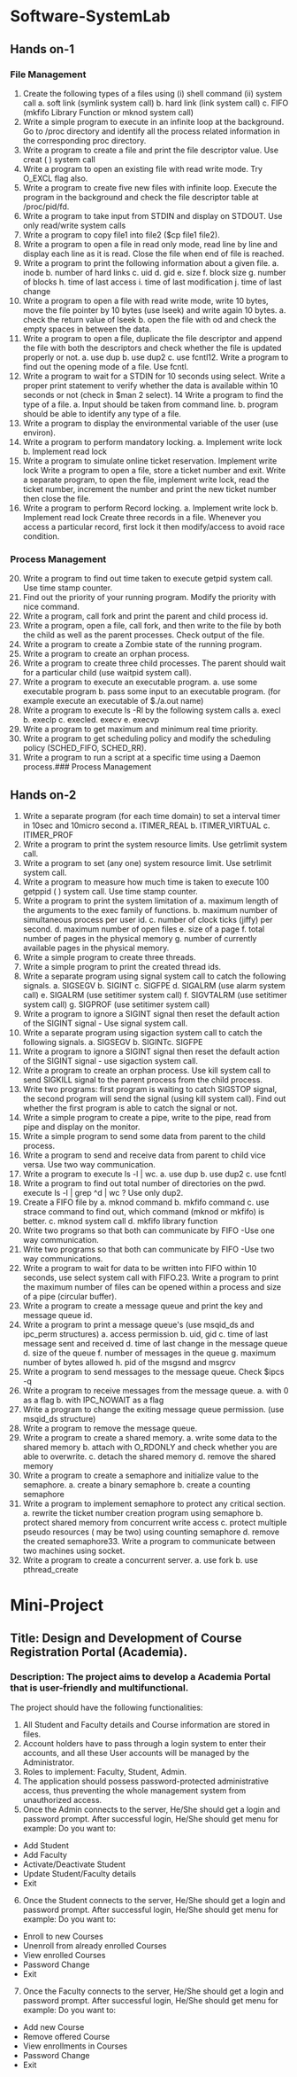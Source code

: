 # Software-SystemLab
## Hands on-1

### File Management
1. Create the following types of a files using (i) shell command (ii) system call
a. soft link (symlink system call)
b. hard link (link system call)
c. FIFO (mkfifo Library Function or mknod system call)
2. Write a simple program to execute in an infinite loop at the background. Go to /proc directory and
identify all the process related information in the corresponding proc directory.
3. Write a program to create a file and print the file descriptor value. Use creat ( ) system call
4. Write a program to open an existing file with read write mode. Try O_EXCL flag also.
5. Write a program to create five new files with infinite loop. Execute the program in the background
and check the file descriptor table at /proc/pid/fd.
6. Write a program to take input from STDIN and display on STDOUT. Use only read/write system calls
7. Write a program to copy file1 into file2 ($cp file1 file2).
8. Write a program to open a file in read only mode, read line by line and display each line as it is read.
Close the file when end of file is reached.
9. Write a program to print the following information about a given file.
a. inode
b. number of hard links
c. uid
d. gid
e. size
f. block size
g. number of blocks
h. time of last access
i. time of last modification
j. time of last change
10. Write a program to open a file with read write mode, write 10 bytes, move the file pointer by 10
bytes (use lseek) and write again 10 bytes.
a. check the return value of lseek
b. open the file with od and check the empty spaces in between the data.
11. Write a program to open a file, duplicate the file descriptor and append the file with both the
descriptors and check whether the file is updated properly or not.
a. use dup
b. use dup2
c. use fcntl12. Write a program to find out the opening mode of a file. Use fcntl.
13. Write a program to wait for a STDIN for 10 seconds using select. Write a proper print statement to
verify whether the data is available within 10 seconds or not (check in $man 2 select).
14 Write a program to find the type of a file.
a. Input should be taken from command line.
b. program should be able to identify any type of a file.
15. Write a program to display the environmental variable of the user (use environ).
16. Write a program to perform mandatory locking.
a. Implement write lock
b. Implement read lock
17. Write a program to simulate online ticket reservation. Implement write lock
Write a program to open a file, store a ticket number and exit. Write a separate program, to
open the file, implement write lock, read the ticket number, increment the number and print
the new ticket number then close the file.
18. Write a program to perform Record locking.
a. Implement write lock
b. Implement read lock
Create three records in a file. Whenever you access a particular record, first lock it then modify/access
to avoid race condition.

### Process Management
20. Write a program to find out time taken to execute getpid system call. Use time stamp counter.
21. Find out the priority of your running program. Modify the priority with nice command.
22. Write a program, call fork and print the parent and child process id.
23. Write a program, open a file, call fork, and then write to the file by both the child as well as the
parent processes. Check output of the file.
24. Write a program to create a Zombie state of the running program.
25. Write a program to create an orphan process.
26. Write a program to create three child processes. The parent should wait for a particular child (use
waitpid system call).
27. Write a program to execute an executable program.
a. use some executable program
b. pass some input to an executable program. (for example execute an executable of $./a.out name)
28. Write a program to execute ls -Rl by the following system calls
a. execl
b. execlp
c. execled. execv
e. execvp
29. Write a program to get maximum and minimum real time priority.
30. Write a program to get scheduling policy and modify the scheduling policy (SCHED_FIFO,
SCHED_RR).
31. Write a program to run a script at a specific time using a Daemon process.### Process Management

## Hands on-2
1. Write a separate program (for each time domain) to set a interval timer in 10sec and
10micro second
a. ITIMER_REAL
b. ITIMER_VIRTUAL
c. ITIMER_PROF
2. Write a program to print the system resource limits. Use getrlimit system call.
3. Write a program to set (any one) system resource limit. Use setrlimit system call.
4. Write a program to measure how much time is taken to execute 100 getppid ( )
system call. Use time stamp counter.
5. Write a program to print the system limitation of
a. maximum length of the arguments to the exec family of functions.
b. maximum number of simultaneous process per user id.
c. number of clock ticks (jiffy) per second.
d. maximum number of open files
e. size of a page
f. total number of pages in the physical memory
g. number of currently available pages in the physical memory.
6. Write a simple program to create three threads.
7. Write a simple program to print the created thread ids.
8. Write a separate program using signal system call to catch the following signals.
a. SIGSEGV
b. SIGINT
c. SIGFPE
d. SIGALRM (use alarm system call)
e. SIGALRM (use setitimer system call)
f. SIGVTALRM (use setitimer system call)
g. SIGPROF (use setitimer system call)
9. Write a program to ignore a SIGINT signal then reset the default action of the SIGINT
signal - Use signal system call.
10. Write a separate program using sigaction system call to catch the following signals.
a. SIGSEGV
b. SIGINTc. SIGFPE
11. Write a program to ignore a SIGINT signal then reset the default action of the SIGINT signal -
use sigaction system call.
12. Write a program to create an orphan process. Use kill system call to send SIGKILL signal to
the parent process from the child process.
13. Write two programs: first program is waiting to catch SIGSTOP signal, the second program
will send the signal (using kill system call). Find out whether the first program is able to catch
the signal or not.
14. Write a simple program to create a pipe, write to the pipe, read from pipe and display on
the monitor.
15. Write a simple program to send some data from parent to the child process.
16. Write a program to send and receive data from parent to child vice versa. Use two way
communication.
17. Write a program to execute ls -l | wc.
a. use dup
b. use dup2
c. use fcntl
18. Write a program to find out total number of directories on the pwd.
execute ls -l | grep ^d | wc ? Use only dup2.
19. Create a FIFO file by
a. mknod command
b. mkfifo command
c. use strace command to find out, which command (mknod or mkfifo) is better.
c. mknod system call
d. mkfifo library function
20. Write two programs so that both can communicate by FIFO -Use one way communication.
21. Write two programs so that both can communicate by FIFO -Use two way communications.
22. Write a program to wait for data to be written into FIFO within 10 seconds, use select
system call with FIFO.23. Write a program to print the maximum number of files can be opened within a process and
size of a pipe (circular buffer).
24. Write a program to create a message queue and print the key and message queue id.
25. Write a program to print a message queue's (use msqid_ds and ipc_perm structures)
a. access permission
b. uid, gid
c. time of last message sent and received
d. time of last change in the message queue
d. size of the queue
f. number of messages in the queue
g. maximum number of bytes allowed
h. pid of the msgsnd and msgrcv
26. Write a program to send messages to the message queue. Check $ipcs -q
27. Write a program to receive messages from the message queue.
a. with 0 as a flag
b. with IPC_NOWAIT as a flag
28. Write a program to change the exiting message queue permission. (use msqid_ds structure)
29. Write a program to remove the message queue.
30. Write a program to create a shared memory.
a. write some data to the shared memory
b. attach with O_RDONLY and check whether you are able to overwrite.
c. detach the shared memory
d. remove the shared memory
31. Write a program to create a semaphore and initialize value to the semaphore.
a. create a binary semaphore
b. create a counting semaphore
32. Write a program to implement semaphore to protect any critical section.
a. rewrite the ticket number creation program using semaphore
b. protect shared memory from concurrent write access
c. protect multiple pseudo resources ( may be two) using counting semaphore
d. remove the created semaphore33. Write a program to communicate between two machines using socket.
34. Write a program to create a concurrent server.
a. use fork
b. use pthread_create

# Mini-Project
## Title: Design and Development of Course Registration Portal (Academia).
### Description: The project aims to develop a Academia Portal that is user-friendly and multifunctional.
The project should have the following functionalities:
1. All Student and Faculty details and Course information are stored in files.
2. Account holders have to pass through a login system to enter their accounts, and
all these User accounts will be managed by the Administrator.
3. Roles to implement: Faculty, Student, Admin.
4. The application should possess password-protected administrative access, thus
preventing the whole management system from unauthorized access.
5. Once the Admin connects to the server, He/She should get a login and
password prompt.
After successful login, He/She should get menu for example:
Do you want to:
- Add Student
- Add Faculty
- Activate/Deactivate Student
- Update Student/Faculty details
- Exit
6. Once the Student connects to the server, He/She should get a login and
password prompt.
After successful login, He/She should get menu for example:
Do you want to:
- Enroll to new Courses
- Unenroll from already enrolled Courses
- View enrolled Courses
- Password Change
- Exit
7. Once the Faculty connects to the server, He/She should get a login and
password prompt.
After successful login, He/She should get menu for example:
Do you want to:
- Add new Course
- Remove offered Course
- View enrollments in Courses
- Password Change
- Exit
